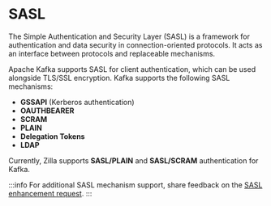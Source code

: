 # SASL

The Simple Authentication and Security Layer (SASL) is a framework for authentication and data security in connection-oriented protocols. It acts as an interface between protocols and replaceable mechanisms.

Apache Kafka supports SASL for client authentication, which can be used alongside TLS/SSL encryption. Kafka supports the following SASL mechanisms:

- **GSSAPI** (Kerberos authentication)
- **OAUTHBEARER**
- **SCRAM**
- **PLAIN**
- **Delegation Tokens**
- **LDAP**

Currently, Zilla supports **SASL/PLAIN** and **SASL/SCRAM** authentication for Kafka.

:::info
For additional SASL mechanism support, share feedback on the [SASL enhancement request](https://github.com/aklivity/zilla/issues/12).
:::
